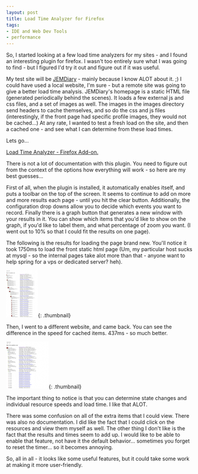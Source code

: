 ```yaml
---
layout: post
title: Load Time Analyzer for Firefox
tags:
- IDE and Web Dev Tools
- performance
---
```


So, I started looking at a few load time analyzers for my sites - and I found an interesting plugin for firefox.  I wasn't too entirely sure what I was going to find - but I figured I'd try it out and figure out if it was useful.

My test site will be [JEMDiary](http://www.jemdiary.com) -  mainly because I know ALOT about it. ;)  I could have used a local website, I'm sure - but a remote site was going to give a better load time analysis.  JEMDiary's homepage is a static HTML file (generated periodically behind the scenes).  It loads a few external js and css files, and a set of images as well.  The images in the images directory send headers to cache themselves, and so do the css and js files (interestingly, if the front page had specific profile images, they would not be cached...)  At any rate, I wanted to test a fresh load on the site, and then a cached one - and see what I can determine from these load times.

Lets go...

[Load Time Analyzer - Firefox Add-on.](https://addons.mozilla.org/en-US/firefox/addon/3371)

There is not a lot of documentation with this plugin.  You need to figure out from the context of the options how everything will work - so here are my best guesses...

First of all, when the plugin is installed, it automatically enables itself, and puts a toolbar on the top of the screen.  It seems to continue to add on more and more results each page - until you hit the clear button.  Additionally, the configuration drop downs allow you to decide which events you want to record.  Finally there is a graph button that generates a new window with your results in it.  You can show which items that you'd like to show on the graph, if you'd like to label them, and what percentage of zoom you want.  (I went out to 10% so that I could fit the results on one page).

The following is the results for loading the page brand new.  You'll notice it took 1750ms to load the front static html page (Um, my particular host sucks at mysql - so the internal pages take alot more than that - anyone want to help spring for a vps or dedicated server? heh).

[![Load Time Analyzer - Test 1](/uploads/2007/test-1-load-time-analyzer.thumbnail.png)](/uploads/2007/test-1-load-time-analyzer.png){: .thumbnail}

Then, I went to a different website, and came back.  You can see the difference in the speed for cached items.  437ms - so much better.

[![Load Time Analyzer - Test 2](/uploads/2007/test-2-load-time-analyzer.thumbnail.png)](/uploads/2007/test-2-load-time-analyzer.png){: .thumbnail}

The important thing to notice is that you can determine state changes and individual resource speeds and load time.  I like that ALOT.

There was some confusion on all of the extra items that I could view.  There was also no documentation.  I did like the fact that I could click on the resources and view them myself as well.  The other thing I don't like is the fact that the results and times seem to add up.  I would like to be able to enable that feature, not have it the default behavior... sometimes you forget to reset the timer... so it becomes annoying.

So, all in all - it looks like some useful features, but it could take some work at making it more user-friendly.

